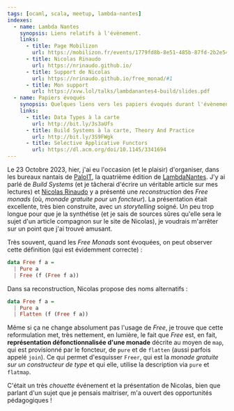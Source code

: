 ```yaml
---
tags: [ocaml, scala, meetup, lambda-nantes]
indexes:
  - name: Lambda Nantes
    synopsis: Liens relatifs à l'évènement.
    links:
      - title: Page Mobilizon
        url: https://mobilizon.fr/events/1779fd8b-8e51-485b-87fd-2b2e54c348d4
      - title: Nicolas Rinaudo
        url: https://nrinaudo.github.io/
      - title: Support de Nicolas
        url: https://nrinaudo.github.io/free_monad/#1
      - title: Mon support
        url: https://xvw.lol/talks/lambdanantes4-build/slides.pdf
  - name: Papiers évoqués
    synopsis: Quelques liens vers les papiers évoqués durant l'évènement.
    links:
      - title: Data Types à la carte
        url: http://bit.ly/3s3aUfs
      - title: Build Systems à la carte, Theory And Practice
        url: http://bit.ly/3S9FWgk
      - title: Selective Applicative Functors
        url: https://dl.acm.org/doi/10.1145/3341694
---
```


Le 23 Octobre 2023, hier, j'ai eu l'occasion (et le plaisir)
d'organiser, dans les bureaux nantais de
[PaloIT](https://www.palo-it.com/fr/services/web-app-dev/nantes), la
quatrième édition de
[LambdaNantes](https://twitter.com/LambdaNantes). J'y ai parlé de
_Build Systems_ (et je tâcherai d'écrire un véritable article sur mes
lectures) et [Nicolas Rinaudo](https://nrinaudo.github.io/) y a
présenté une _reconstruction_ des _Free monads_ (où, _monade gratuite
pour un foncteur_). La présentation était excellente, très bien
construite, avec un _storytelling_ soigné. Un peu trop longue pour que
je la synthétise (et je sais de sources sûres qu'elle sera le sujet
d'un article compagnon sur le site de Nicolas), je voudrais m'arrêter
sur un point que j'ai trouvé amusant.

Très souvent, quand les _Free Monads_ sont évoquées, on peut observer
cette définition (qui est évidemment correcte) :

```haskell
data Free f a =
  | Pure a
  | Free (f (Free f a))
```

Dans sa reconstruction, Nicolas propose des noms alternatifs :

```haskell
data Free f a =
  | Pure a
  | Flatten (f (Free f a))
```

Même si ça ne change absolument pas l'usage de _Free_, je trouve que
cette reformulation met, très nettement, en lumière, le fait que
_Free_ est, en fait, **représentation défonctionnalisée d'une monade**
décrite au moyen de `map`, qui est provisionné par le foncteur, de
`pure` et de `flatten` (aussi parfois appelé `join`). Ce qui permet
d'esquisser `Freer`, qui est la _monade gratuite sur un constructeur
de type_ et qui elle, utilise la description via `pure` et `flatmap`.

C'était un très _chouette_ événement et la présentation de Nicolas,
bien que parlant d'un sujet que je pensais maitriser, m'a ouvert des
opportunités pédagogiques !
